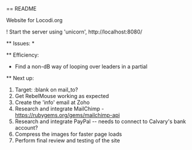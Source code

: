 == README

Website for Locodi.org

! Start the server using 'unicorn', http://localhost:8080/

** Issues:
*

** Efficiency:
* Find a non-dB way of looping over leaders in a partial


** Next up:
1. Target: :blank on mail_to?
4. Get RebelMouse working as expected
5. Create the 'info' email at Zoho
6. Research and integrate MailChimp - https://rubygems.org/gems/mailchimp-api
7. Research and integrate PayPal -- needs to connect to Calvary's bank account? 
8. Compress the images for faster page loads
9. Perform final review and testing of the site
